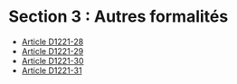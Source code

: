 # Section 3 : Autres formalités

* [Article D1221-28](./LEGIARTI000018537864.md)
* [Article D1221-29](./LEGIARTI000023052052.md)
* [Article D1221-30](./LEGIARTI000018537860.md)
* [Article D1221-31](./LEGIARTI000018537858.md)
